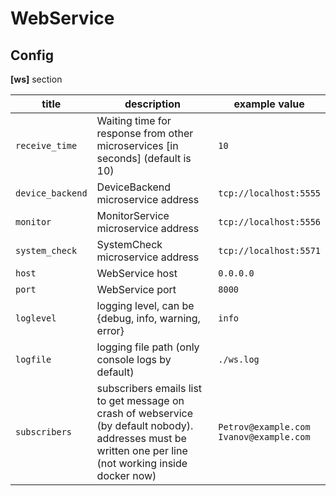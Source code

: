 # WebService

## Config

**[ws]** section

| title | description | example value |
|------|-----|-----|
| `receive_time` | Waiting time for response from other microservices [in seconds] (default is 10) | `10` |
| `device_backend` | DeviceBackend microservice address | `tcp://localhost:5555` |
| `monitor` | MonitorService microservice address | `tcp://localhost:5556` |
| `system_check` | SystemCheck microservice address | `tcp://localhost:5571` |
| `host` | WebService host | `0.0.0.0` |
| `port` | WebService port | `8000` |
| `loglevel` | logging level, can be {debug, info, warning, error} | `info` |
| `logfile` | logging file path (only console logs by default) | `./ws.log` |
| `subscribers` | subscribers emails list to get message on crash of webservice (by default nobody). addresses must be written one per line (not working inside docker now) | `Petrov@example.com`<br>`Ivanov@example.com` |
